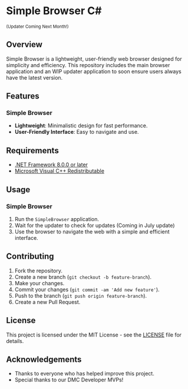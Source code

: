 # Simple Browser C# 
<sub>(Updater Coming Next Month!)</sub>

## Overview

Simple Browser is a lightweight, user-friendly web browser designed for simplicity and efficiency. This repository includes the main browser application and an WIP updater application to soon ensure users always have the latest version.

## Features

### Simple Browser
- **Lightweight**: Minimalistic design for fast performance.
- **User-Friendly Interface**: Easy to navigate and use.

## Requirements
- [.NET Framework 8.0.0 or later](https://download.visualstudio.microsoft.com/download/pr/76e5dbb2-6ae3-4629-9a84-527f8feb709c/09002599b32d5d01dc3aa5dcdffcc984/windowsdesktop-runtime-8.0.6-win-x64.exe)
- [Microsoft Visual C++ Redistributable](https://aka.ms/vs/17/release/vc_redist.x64.exe)

## Usage

### Simple Browser

1. Run the `SimpleBrowser` application.
2. Wait for the updater to check for updates (Coming in July update)
3. Use the browser to navigate the web with a simple and efficient interface.

## Contributing

1. Fork the repository.
2. Create a new branch (`git checkout -b feature-branch`).
3. Make your changes.
4. Commit your changes (`git commit -am 'Add new feature'`).
5. Push to the branch (`git push origin feature-branch`).
6. Create a new Pull Request.

## License

This project is licensed under the MIT License - see the [LICENSE](LICENSE) file for details.

## Acknowledgements

- Thanks to everyone who has helped improve this project.
- Special thanks to our DMC Developer MVPs!
